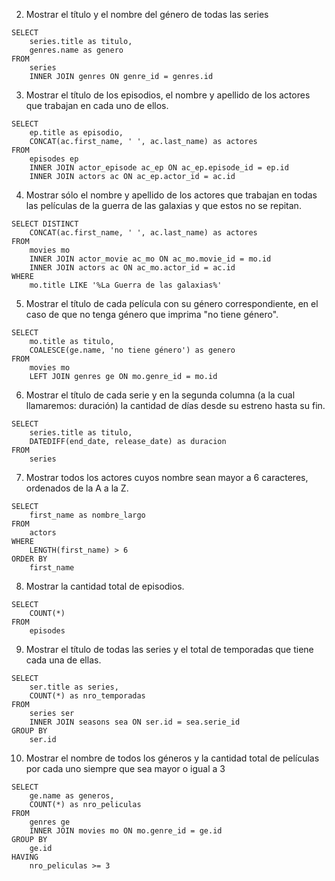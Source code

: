 2. Mostrar el título y el nombre del género de todas las series

```
SELECT
    series.title as titulo,
    genres.name as genero
FROM
    series
    INNER JOIN genres ON genre_id = genres.id
```

3. Mostrar el título de los episodios, el nombre y apellido de los actores que trabajan en
cada uno de ellos.

```
SELECT
    ep.title as episodio,
    CONCAT(ac.first_name, ' ', ac.last_name) as actores
FROM
    episodes ep
    INNER JOIN actor_episode ac_ep ON ac_ep.episode_id = ep.id
    INNER JOIN actors ac ON ac_ep.actor_id = ac.id
```

4. Mostrar sólo el nombre y apellido de los actores que trabajan en todas las películas de la guerra de las galaxias y que estos no se repitan.

```
SELECT DISTINCT
    CONCAT(ac.first_name, ' ', ac.last_name) as actores
FROM
    movies mo
    INNER JOIN actor_movie ac_mo ON ac_mo.movie_id = mo.id
    INNER JOIN actors ac ON ac_mo.actor_id = ac.id
WHERE
    mo.title LIKE '%La Guerra de las galaxias%'
```

5. Mostrar el título de cada película con su género correspondiente, en el caso de que no tenga género que imprima "no tiene género".

```
SELECT
    mo.title as titulo,
    COALESCE(ge.name, 'no tiene género') as genero
FROM
    movies mo
    LEFT JOIN genres ge ON mo.genre_id = mo.id
```

6. Mostrar el título de cada serie y en la segunda columna (a la cual llamaremos: duración) la cantidad de días desde su estreno hasta su fin.

```
SELECT
    series.title as titulo,
    DATEDIFF(end_date, release_date) as duracion
FROM
    series
```

7. Mostrar todos los actores cuyos nombre sean mayor a 6 caracteres, ordenados de la A a la Z.

```
SELECT
    first_name as nombre_largo
FROM
    actors
WHERE
    LENGTH(first_name) > 6
ORDER BY
    first_name
```

8. Mostrar la cantidad total de episodios.

```
SELECT
    COUNT(*)
FROM
    episodes
```

9. Mostrar el título de todas las series y el total de temporadas que tiene cada una de ellas.

```
SELECT
    ser.title as series,
    COUNT(*) as nro_temporadas
FROM
    series ser
    INNER JOIN seasons sea ON ser.id = sea.serie_id
GROUP BY
    ser.id
```

10. Mostrar el nombre de todos los géneros y la cantidad total de películas por cada uno siempre que sea mayor o igual a 3

```
SELECT
    ge.name as generos,
    COUNT(*) as nro_peliculas
FROM
    genres ge
    INNER JOIN movies mo ON mo.genre_id = ge.id
GROUP BY
    ge.id
HAVING
    nro_peliculas >= 3
```